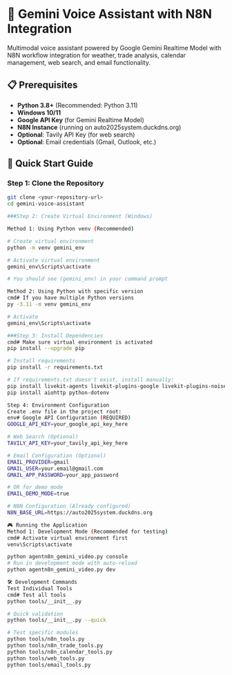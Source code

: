 # 🤖 Gemini Voice Assistant with N8N Integration

Multimodal voice assistant powered by Google Gemini Realtime Model with N8N workflow integration for weather, trade analysis, calendar management, web search, and email functionality.

## 📋 Prerequisites

- **Python 3.8+** (Recommended: Python 3.11)
- **Windows 10/11**
- **Google API Key** (for Gemini Realtime Model)
- **N8N Instance** (running on auto2025system.duckdns.org)
- **Optional**: Tavily API Key (for web search)
- **Optional**: Email credentials (Gmail, Outlook, etc.)

## 🚀 Quick Start Guide

### Step 1: Clone the Repository
```bash
git clone <your-repository-url>
cd gemini-voice-assistant

###Step 2: Create Virtual Environment (Windows)

Method 1: Using Python venv (Recommended)

# Create virtual environment
python -m venv gemini_env

# Activate virtual environment
gemini_env\Scripts\activate

# You should see (gemini_env) in your command prompt

Method 2: Using Python with specific version
cmd# If you have multiple Python versions
py -3.11 -m venv gemini_env

# Activate
gemini_env\Scripts\activate

###Step 3: Install Dependencies
cmd# Make sure virtual environment is activated
pip install --upgrade pip

# Install requirements
pip install -r requirements.txt

# If requirements.txt doesn't exist, install manually:
pip install livekit-agents livekit-plugins-google livekit-plugins-noise-cancellation
pip install aiohttp python-dotenv

Step 4: Environment Configuration
Create .env file in the project root:
env# Google API Configuration (REQUIRED)
GOOGLE_API_KEY=your_google_api_key_here

# Web Search (Optional)
TAVILY_API_KEY=your_tavily_api_key_here

# Email Configuration (Optional)
EMAIL_PROVIDER=gmail
GMAIL_USER=your.email@gmail.com
GMAIL_APP_PASSWORD=your_app_password

# OR for demo mode
EMAIL_DEMO_MODE=true

# N8N Configuration (Already configured)
N8N_BASE_URL=https://auto2025system.duckdns.org

🎮 Running the Application
Method 1: Development Mode (Recommended for testing)
cmd# Activate virtual environment first
venv\Scripts\activate

python agentn8n_gemini_video.py console
# Run in development mode with auto-reload
python agentn8n_gemini_video.py dev

🛠️ Development Commands
Test Individual Tools
cmd# Test all tools
python tools/__init__.py

# Quick validation
python tools/__init__.py --quick

# Test specific modules
python tools/n8n_tools.py
python tools/n8n_trade_tools.py
python tools/n8n_calendar_tools.py
python tools/web_tools.py
python tools/email_tools.py



